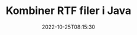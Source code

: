 ---
############################# Static ############################
layout: "auto-gen-merger"
date: 2022-10-25T08:15:30
draft: false
otherformats: vsdm vsdx vssm vssx vstm vstx vsx vtx xlam xls xlsb xlsm xlsx xlt xltm xltx

############################# Head ############################
head_title: "Kombiner RTF filer via Java & J2SE Documents Merger API"
head_description: "Kombiner flere RTF filer i Java ved hjælp af documents merger API med alle data, stil og formatering som kildedokumenter."

############################# Header ############################
title: "Kombiner RTF filer i Java"
description: "Kombiner RTF med et par linjer med Java-kode."
bg_image: "https://cms.admin.containerize.com/templates/aspose/App_Themes/V3/images/bg/header1.png"
bg_overlay: false
button:
    enable: true
    icon: "fas fa-arrow-down"
    label: "Download gratis prøveversion"
    link: "https://downloads.groupdocs.com/merger/java"

############################# SubMenu ############################
submenu:
    enable: true

    left:
        img_alt: "GroupDocs.Merger for Java"
        image: "https://cms.admin.containerize.com/templates/groupdocs/images/product-logos/90x90-noborder/groupdocs-merger-java.png"
        product: "GroupDocs.Merger"
        platform: "Java"

    middle:
        button:

            # button loop
            - link: "https://apireference.groupdocs.com/merger/java"
              text: "API-reference"

            # button loop
            - link: "https://github.com/groupdocs-merger"
              text: "Kode eksempler"

            # button loop
            - link: "https://products.groupdocs.app/merger/family"
              text: "Live demoer"

            # button loop
            - link: "https://purchase.groupdocs.com/pricing/merger/java"
              text: "Prissætning"

    right:
        link_download: "https://downloads.groupdocs.com/merger"
        link_learn: "https://docs.groupdocs.com/merger/java"
        link_buy: "https://purchase.groupdocs.com"

############################# About ############################
about:
    enable: true
    title: "Om GroupDocs.Merger for Java API"
    content: |
        [GroupDocs.Merger for Java](/da/merger/java/) giver en bekvem løsning til at kombinere flere PDF, Microsoft Office (Word, Excel, PowerPoint, OneNote), OpenDocument, HTML, billeder og mange andre dokumenter i en enkelt fil i Java-applikationer. GroupDocs.Merger vil spare dig for mange kræfter, da du har lov til at kombinere RTF dokumenter - der er ingen grund til at installere tredjepartssoftware, desktop-applikationer eller plugins. Nu er det unødvendigt at spilde din tid og kombinere filer manuelt! GroupDocs mission er at levere den bedste kvalitet og forenkle dokumentbehandlingsarbejdsgange.
        
        GroupDocs.Merger API er det rigtige valg til virksomhedsløsninger, som har brug for filkombinerende funktioner. Disse API'er er godt understøttet på alle større operativsystemer og platforme, inklusive J2SE 7.0 (1.7), J2SE 8.0 (1.8), Java 10.

############################# Steps ############################
steps:
    enable: true
    title_left: "Kombiner flere RTF filer i Java"
    content_left: |
        [GroupDocs.Merger for Java](/da/merger/java/) gør det nemt for Java-udviklere at kombinere flere RTF-filer ved at implementere nogle få nemme trin.
        
        * Opret en forekomst af **Merger** og videregiv kildedokumentstien som en konstruktørparameter.
        * Ring til **Join** i klassen **Merger** og bestå den anden kildedokumentsti.
        * Ring til **Save** af klassen **Merger** for at gemme det flettede dokument.

    title_right: "Systemkrav"
    content_right: |
        GroupDocs.Merger for Java API'er understøttes på alle større platforme og operativsystemer. Før du udfører koden nedenfor, skal du sørge for, at du har følgende forudsætninger installeret på dit system.

        * Operativsystemer: Microsoft Windows, Linux, MacOS
        * Udviklingsmiljøer: NetBeans, IntelliJ IDEA, Eclipse
        * Rammer: J2SE 7.0 (1.7), J2SE 8.0 (1.8), Java 10
        * Download den seneste version af GroupDocs.Merger for Java fra [Maven](https://repository.groupdocs.com/webapp/#/artifacts/browse/tree/General/repo/com/groupdocs/groupdocs-merger)
         
    code: |
     {{% merger/additional-styles %}}
     {{< merger/code-merger title="Hvordan man kombinerer RTF filer ved hjælp af Java eksempelkode">}}

        ```java    
        // Kombiner RTF filer ved hjælp af GroupDocs.Merger for Java API
        // Instantiér fusion med input RTF dokument
        Merger merger = new Merger("input_1.rtf");

        // Kald join-metoden for Merger-klasseinstansen og videregiv den anden kildedokumentsti
        merger.join("input_2.rtf");
    
        // Kald gemmemetode for Merger-klasseforekomst for at gemme flettet dokument
        merger.save("merged-file.rtf"); 
        ```
     {{< /merger/code-merger >}}

############################# Demos ############################
demos:
    enable: true
    title: "Live-demoer - Online-app til at kombinere dokumenter"
    content: |
       Kombiner mere end én RTF-fil lige nu ved at besøge webstedet [GroupDocs.Merger Live Demos](https://products.groupdocs.app/merger/family).
       Live-demoen har følgende fordele.
        
############################# About Formats ############################
about_formats:
    enable: true

############################# More Formats ############################
more_formats:
    enable: true
    title: "Sammenfletning af andre dokumentformater"
    content: |
        Java dokumenterer fusions-API til filformater og billeder. Kombiner nogle af de populære dokumentformater som angivet nedenfor.

############################# Back to top ###############################
back_to_top:
    enable: true
---